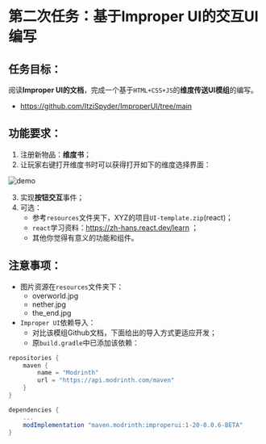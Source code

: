# 第二次任务：基于Improper UI的交互UI编写

## 任务目标：
阅读**Improper UI的文档**，完成一个基于`HTML+CSS+JS`的**维度传送UI模组**的编写。
- https://github.com/ItziSpyder/ImproperUI/tree/main

## 功能要求：
1. 注册新物品：**维度书**；
2. 让玩家右键打开维度书时可以获得打开如下的维度选择界面：

![demo](./resources/demo.gif)

3. 实现**按钮交互**事件；
4. 可选：
    - 参考`resources`文件夹下，XYZ的项目`UI-template.zip`(react)；
    - `react`学习资料：https://zh-hans.react.dev/learn ；
	- 其他你觉得有意义的功能和组件。

## 注意事项：
- 图片资源在`resources`文件夹下：
    - overworld.jpg
    - nether.jpg
    - the_end.jpg
- `Improper UI`依赖导入：
    - 对比该模组Github文档，下面给出的导入方式更适应开发；
    - 原`build.gradle`中已添加该依赖：
``` groovy
repositories {
    maven {
        name = "Modrinth"
        url = "https://api.modrinth.com/maven"
    }
}

dependencies {
    ...
    modImplementation "maven.modrinth:improperui:1-20-0.0.6-BETA"
}
```

